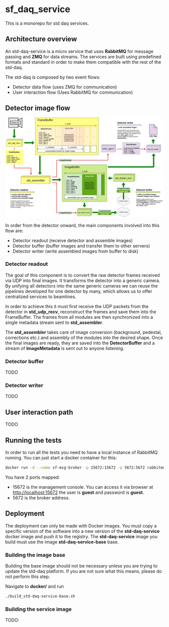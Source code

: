 # sf_daq_service

This is a monorepo for std daq services.

## Architecture overview
An std-daq-service is a micro service that uses **RabbitMQ** for message passing and **ZMQ** for data 
streams. The services are built using predefined formats and standard in order to make them compatible 
with the rest of the std-daq.

The std-daq is composed by two event flows:

- Detector data flow (uses ZMQ for communication)
- User interaction flow (Uses RabbitMQ for communication)

## Detector image flow

![Detector data flow](docs/detector_data_flow.jpg)

In order from the detector onward, the main components involved into this flow are:

- Detector readout (receive detector and assemble images)
- Detector buffer (buffer images and transfer them to other servers)
- Detector writer (write assembled images from buffer to disk)

### Detector readout
The goal of this component is to convert the raw detector frames received via UDP into final images. It transforms 
the detector into a generic camera. By unifying all detectors into the same generic cameras we can reuse the 
pipelines developed for one detector by many, which allows us to offer centralized services to beamlines.

In order to achieve this it must first receive the UDP packets from the detector in **std\_udp\_recv**,
reconstruct the frames and save them into the FrameBuffer. The frames from all modules are then synchronized into 
a single metadata stream sent to **std\_assembler**.

The **std\_assembler** takes care of image conversion (background, pedestal, corrections etc.) and assembly of the modules 
into the desired shape. Once the final images are ready, they are saved into the **DetectorBuffer** and a stream of 
**ImageMetadata** is sent out to anyone listening.

### Detector buffer
TODO

### Detector writer
TODO

## User interaction path
TODO

## Running the tests

In order to run all the tests you need to have a local 
instance of RabbitMQ running. You can just start a 
docker container for this:

```bash
docker run -d --name sf-msg-broker -p 15672:15672 -p 5672:5672 rabbitmq:3-management
```

You have 2 ports mapped:

- 15672 is the management console. You can access it via browser at [http://localhost:15672](http://localhost:15672)
the user is **guest** and password is **guest**.
- 5672 is the broker address. 

## Deployment

The deployment can only be made with Docker images. You must copy a specific version of the software into 
a new version of the **std-daq-service** docker image and push it to the registry. The **std-daq-service**
image you build must use the image **std-daq-service-base** base.

### Building the image base

Building the base image should not be necessary unless you are trying to update the std-daq platform. If 
you are not sure what this means, please do not perform this step.

Navigate to **docker/** and run 
```bash
./build_std-daq-service-base.sh
```

### Building the service image

TODO: